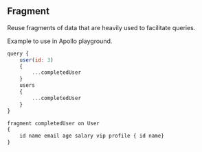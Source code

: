 ## Fragment

Reuse fragments of data that are heavily used to facilitate queries.

Example to use in Apollo playground.

```javascript
query {
    user(id: 3)
    {
        ...completedUser
    }
    users
    {
        ...completedUser
    }
}

fragment completedUser on User
{
    id name email age salary vip profile { id name}
}
```
